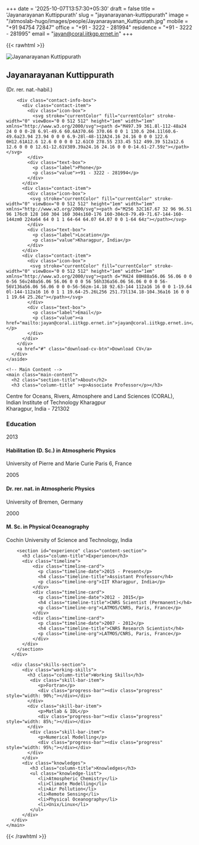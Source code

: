 +++
date = '2025-10-07T13:57:30+05:30'
draft = false
title = 'Jayanarayanan Kuttippurath'
slug = "jayanarayanan-kuttippurath"
image = "/atmoslab-hugo/images/people/Jayanarayanan_Kuttipurath.jpg"
mobile = "+91 94754 72847"
office = "+91 - 3222 - 281994"
residence = "+91 - 3222 - 281995"
email = "jayan@coral.iitkgp.ernet.in"
+++

{{< rawhtml >}}
<div class="jayan-portfolio-page">
  <div class="portfolio-container">
    <!-- Left Sidebar -->
    <aside class="sidebar">
      <div class="sidebar-content">
        <div class="profile-header">
          <img src="/atmoslab-hugo/images/people/Jayanarayanan_Kuttipurath.jpg" alt="Jayanarayanan Kuttippurath" class="profile-image">
          <h1 class="profile-name">Jayanarayanan Kuttippurath</h1>
          <p class="profile-title">(Dr. rer. nat.-habil.)</p>
        </div>

        <div class="contact-info-box">
          <div class="contact-item">
            <div class="icon-box">
              <svg stroke="currentColor" fill="currentColor" stroke-width="0" viewBox="0 0 512 512" height="1em" width="1em" xmlns="http://www.w3.org/2000/svg"><path d="M497.39 361.8l-112-48a24 24 0 0 0-28 6.9l-49.6 60.6A370.66 370.66 0 0 1 130.6 204.11l60.6-49.6a23.94 23.94 0 0 0 6.9-28l-48-112A24.16 24.16 0 0 0 122.6 0H12.61A12.6 12.6 0 0 0 0 12.61C0 278.55 233.45 512 499.39 512a12.6 12.6 0 0 0 12.61-12.61V389.39a24.16 24.16 0 0 0-14.61-27.59z"></path></svg>
            </div>
            <div class="text-box">
              <p class="label">Phone</p>
              <p class="value">+91 - 3222 - 281994</p>
            </div>
          </div>
          <div class="contact-item">
            <div class="icon-box">
             <svg stroke="currentColor" fill="currentColor" stroke-width="0" viewBox="0 0 512 512" height="1em" width="1em" xmlns="http://www.w3.org/2000/svg"><path d="M256 32C167.67 32 96 96.51 96 176c0 128 160 304 160 304s160-176 160-304c0-79.49-71.67-144-160-144zm0 224a64 64 0 1 1 64-64 64.07 64.07 0 0 1-64 64z"></path></svg>
            </div>
            <div class="text-box">
              <p class="label">Location</p>
              <p class="value">Kharagpur, India</p>
            </div>
          </div>
          <div class="contact-item">
            <div class="icon-box">
             <svg stroke="currentColor" fill="currentColor" stroke-width="0" viewBox="0 0 512 512" height="1em" width="1em" xmlns="http://www.w3.org/2000/svg"><path d="M424 80H88a56.06 56.06 0 0 0-56 56v240a56.06 56.06 0 0 0 56 56h336a56.06 56.06 0 0 0 56-56V136a56.06 56.06 0 0 0-56-56zm-14.18 92.63-144 112a16 16 0 0 1-19.64 0l-144-112a16 16 0 1 1 19.64-25.26L256 251.73l134.18-104.36a16 16 0 0 1 19.64 25.26z"></path></svg>
            </div>
            <div class="text-box">
              <p class="label">Email</p>
              <p class="value"><a href="mailto:jayan@coral.iitkgp.ernet.in">jayan@coral.iitkgp.ernet.in</a></p>
            </div>
          </div>
        </div>
        <a href="#" class="download-cv-btn">Download CV</a>
      </div>
    </aside>

    <!-- Main Content -->
    <main class="main-content">
      <h2 class="section-title">About</h2>
      <h3 class="column-title" ><p>Associate Professor</p></h3>

<p>Centre for Oceans, Rivers, Atmosphere and Land Sciences (CORAL),<br>
Indian Institute of Technology Kharagpur<br>
Kharagpur, India - 721302</p>
      <div class="resume-columns">
        <section id="education" class="content-section">
          <h3 class="column-title">Education</h3>
          <div class="timeline">
              <div class="timeline-card">
                  <p class="timeline-date">2013</p>
                  <h4 class="timeline-title">Habilitation (D. Sc.) in Atmospheric Physics</h4>
                  <p class="timeline-org">University of Pierre and Marie Curie Paris 6, France</p>
              </div>
              <div class="timeline-card">
                  <p class="timeline-date">2005</p>
                  <h4 class="timeline-title">Dr. rer. nat. in Atmospheric Physics</h4>
                  <p class="timeline-org">University of Bremen, Germany</p>
              </div>
              <div class="timeline-card">
                  <p class="timeline-date">2000</p>
                  <h4 class="timeline-title">M. Sc. in Physical Oceanography</h4>
                  <p class="timeline-org">Cochin University of Science and Technology, India</p>
              </div>
          </div>
        </section>

        <section id="experience" class="content-section">
          <h3 class="column-title">Experience</h3>
          <div class="timeline">
              <div class="timeline-card">
                <p class="timeline-date">2015 - Present</p>
                <h4 class="timeline-title">Assistant Professor</h4>
                <p class="timeline-org">IIT Kharagpur, India</p>
              </div>
              <div class="timeline-card">
                <p class="timeline-date">2012 - 2015</p>
                <h4 class="timeline-title">CNRS Scientist (Permanent)</h4>
                <p class="timeline-org">LATMOS/CNRS, Paris, France</p>
              </div>
              <div class="timeline-card">
                <p class="timeline-date">2007 - 2012</p>
                <h4 class="timeline-title">CNRS Research Scientist</h4>
                <p class="timeline-org">LATMOS/CNRS, Paris, France</p>
              </div>
          </div>
        </section>
      </div>

      <div class="skills-section">
          <div class="working-skills">
            <h3 class="column-title">Working Skills</h3>
             <div class="skill-bar-item">
                <p>Fortran</p>
                <div class="progress-bar"><div class="progress" style="width: 90%;"></div></div>
            </div>
            <div class="skill-bar-item">
                <p>Matlab & IDL</p>
                <div class="progress-bar"><div class="progress" style="width: 85%;"></div></div>
            </div>
             <div class="skill-bar-item">
                <p>Numerical Modelling</p>
                <div class="progress-bar"><div class="progress" style="width: 95%;"></div></div>
            </div>
          </div>
          <div class="knowledges">
             <h3 class="column-title">Knowledges</h3>
             <ul class="knowledge-list">
                <li>Atmospheric Chemistry</li>
                <li>Climate Modelling</li>
                <li>Air Pollution</li>
                <li>Remote Sensing</li>
                <li>Physical Oceanography</li>
                <li>Unix/Linux</li>
             </ul>
          </div>
      </div>
    </main>
  </div>
</div>
{{< /rawhtml >}}
